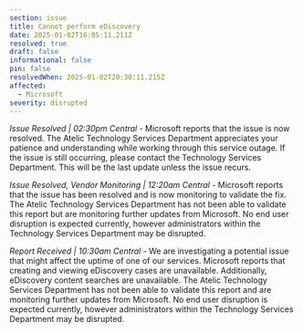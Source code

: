 ```yaml
---
section: issue
title: Cannot perform eDiscovery
date: 2025-01-02T16:05:11.211Z
resolved: true
draft: false
informational: false
pin: false
resolvedWhen: 2025-01-02T20:30:11.215Z
affected:
  - Microsoft
severity: disrupted
---
```

*Issue Resolved | 02:30pm Central* - Microsoft reports that the issue is now resolved. The Atelic Technology Services Department appreciates your patience and understanding while working through this service outage. If the issue is still occurring, please contact the Technology Services Department. This will be the last update unless the issue recurs.

*Issue Resolved, Vendor Monitoring | 12:20am Central* - Microsoft reports that the issue has been resolved and is now monitoring to validate the fix. The Atelic Technology Services Department has not been able to validate this report but are monitoring further updates from Microsoft. No end user disruption is expected currently, however administrators within the Technology Services Department may be disrupted.

*Report Received | 10:30am Central* - We are investigating a potential issue that might affect the uptime of one of our services. Microsoft reports that creating and viewing eDiscovery cases are unavailable. Additionally, eDiscovery content searches are unavailable. The Atelic Technology Services Department has not been able to validate this report and are monitoring further updates from Microsoft. No end user disruption is expected currently, however administrators within the Technology Services Department may be disrupted.